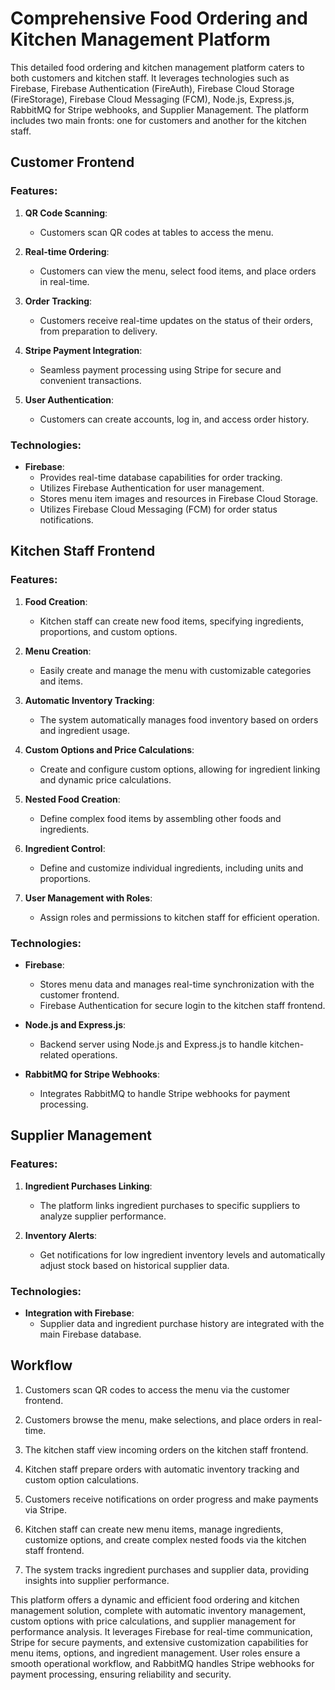 # Comprehensive Food Ordering and Kitchen Management Platform

This detailed food ordering and kitchen management platform caters to both customers and kitchen staff. It leverages technologies such as Firebase, Firebase Authentication (FireAuth), Firebase Cloud Storage (FireStorage), Firebase Cloud Messaging (FCM), Node.js, Express.js, RabbitMQ for Stripe webhooks, and Supplier Management. The platform includes two main fronts: one for customers and another for the kitchen staff.

## Customer Frontend

### Features:

1. **QR Code Scanning**:
   - Customers scan QR codes at tables to access the menu.

2. **Real-time Ordering**:
   - Customers can view the menu, select food items, and place orders in real-time.

3. **Order Tracking**:
   - Customers receive real-time updates on the status of their orders, from preparation to delivery.

4. **Stripe Payment Integration**:
   - Seamless payment processing using Stripe for secure and convenient transactions.

5. **User Authentication**:
   - Customers can create accounts, log in, and access order history.

### Technologies:

- **Firebase**:
   - Provides real-time database capabilities for order tracking.
   - Utilizes Firebase Authentication for user management.
   - Stores menu item images and resources in Firebase Cloud Storage.
   - Utilizes Firebase Cloud Messaging (FCM) for order status notifications.

## Kitchen Staff Frontend

### Features:

1. **Food Creation**:
   - Kitchen staff can create new food items, specifying ingredients, proportions, and custom options.

2. **Menu Creation**:
   - Easily create and manage the menu with customizable categories and items.

3. **Automatic Inventory Tracking**:
   - The system automatically manages food inventory based on orders and ingredient usage.

4. **Custom Options and Price Calculations**:
   - Create and configure custom options, allowing for ingredient linking and dynamic price calculations.

5. **Nested Food Creation**:
   - Define complex food items by assembling other foods and ingredients.

6. **Ingredient Control**:
   - Define and customize individual ingredients, including units and proportions.

7. **User Management with Roles**:
   - Assign roles and permissions to kitchen staff for efficient operation.

### Technologies:

- **Firebase**:
   - Stores menu data and manages real-time synchronization with the customer frontend.
   - Firebase Authentication for secure login to the kitchen staff frontend.

- **Node.js and Express.js**:
   - Backend server using Node.js and Express.js to handle kitchen-related operations.

- **RabbitMQ for Stripe Webhooks**:
   - Integrates RabbitMQ to handle Stripe webhooks for payment processing.

## Supplier Management

### Features:

1. **Ingredient Purchases Linking**:
   - The platform links ingredient purchases to specific suppliers to analyze supplier performance.

2. **Inventory Alerts**:
   - Get notifications for low ingredient inventory levels and automatically adjust stock based on historical supplier data.

### Technologies:

- **Integration with Firebase**:
   - Supplier data and ingredient purchase history are integrated with the main Firebase database.

## Workflow

1. Customers scan QR codes to access the menu via the customer frontend.

2. Customers browse the menu, make selections, and place orders in real-time.

3. The kitchen staff view incoming orders on the kitchen staff frontend.

4. Kitchen staff prepare orders with automatic inventory tracking and custom option calculations.

5. Customers receive notifications on order progress and make payments via Stripe.

6. Kitchen staff can create new menu items, manage ingredients, customize options, and create complex nested foods via the kitchen staff frontend.

7. The system tracks ingredient purchases and supplier data, providing insights into supplier performance.

This platform offers a dynamic and efficient food ordering and kitchen management solution, complete with automatic inventory management, custom options with price calculations, and supplier management for performance analysis. It leverages Firebase for real-time communication, Stripe for secure payments, and extensive customization capabilities for menu items, options, and ingredient management. User roles ensure a smooth operational workflow, and RabbitMQ handles Stripe webhooks for payment processing, ensuring reliability and security.

